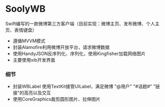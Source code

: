 # SoolyWB
Swift编写的一款微博第三方客户端（目前实现：微博主页、发布微博、个人主页、表情键盘）
 - 遵循MVVM模式
 - 封装Alamofire利用微博开放平台，请求微博数据
 - 使用HandyJSON反序列化、序列化，使用Kingfisher加载网络图片
 - 主要使用xib开发界面

### 细节
 - 封装WBLabel 使用TextKit接管UILabel，满足微博 "@用户" "#话题#" "链接"的高亮以及交互
 - 使用CoreGraphics裁剪圆形图片、拉伸图片
